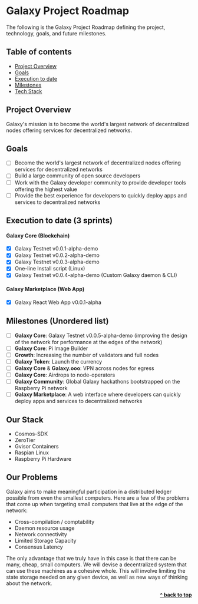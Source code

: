 # Galaxy Project Roadmap

The following is the Galaxy Project Roadmap defining the project, technology, goals, and future milestones.

## Table of contents

- [Project Overview](#overview)
- [Goals](#goals)
- [Execution to date](#execution-to-date)
- [Milestones](#milestones)
- [Tech Stack](#tech-stack)

## Project Overview

Galaxy's mission is to become the world's largest network of decentralized nodes offering services for decentralized networks.

## Goals

- [ ] Become the world's largest network of decentralized nodes offering services for decentralized networks
- [ ] Build a large community of open source developers
- [ ] Work with the Galaxy developer community to provide developer tools offering the highest value
- [ ] Provide the best experience for developers to quickly deploy apps and services to decentralized networks

## Execution to date (3 sprints)

#### Galaxy Core (Blockchain)
- [x] Galaxy Testnet v0.0.1-alpha-demo
- [x] Galaxy Testnet v0.0.2-alpha-demo
- [x] Galaxy Testnet v0.0.3-alpha-demo
- [x] One-line Install script (Linux)
- [x] Galaxy Testnet v0.0.4-alpha-demo (Custom Galaxy daemon & CLI)

#### Galaxy Marketplace (Web App)
- [x] Galaxy React Web App v0.0.1-alpha

## Milestones (Unordered list)

- [ ] **Galaxy Core**: Galaxy Testnet v0.0.5-alpha-demo (improving the design of the network for performance at the edges of the network)
- [ ] **Galaxy Core**: Pi Image Builder
- [ ] **Growth**: Increasing the number of validators and full nodes
- [ ] **Galaxy Token**: Launch the currency
- [ ] **Galaxy Core** & **Galaxy.ooo**: VPN across nodes for egress
- [ ] **Galaxy Core**: Airdrops to node-operators
- [ ] **Galaxy Community**: Global Galaxy hackathons bootstrapped on the Raspberry Pi network
- [ ] **Galaxy Marketplace**: A web interface where developers can quickly deploy apps and services to decentralized networks

## Our Stack
* Cosmos-SDK
* ZeroTier
* Gvisor Containers
* Raspian Linux
* Raspberry Pi Hardware

## Our Problems
Galaxy aims to make meaningful participation in a distributed ledger possible from even the smallest computers.  Here are a few of the problems that come up when targeting small computers that live at the edge of the network:

* Cross-compilation / comptability
* Daemon resource usage
* Network connectivity
* Limited Storage Capacity
* Consensus Latency

The only advantage that we truly have in this case is that there can be many, cheap, small computers.  We will  devise a decentralized system that can use these machines as a cohesive whole.  This will involve limiting the state storage needed on any given device, as well as new ways of thinking about the network.

<div align="right">
    <b><a href="#galaxy-project-roadmap">^ back to top</a></b>
</div>
